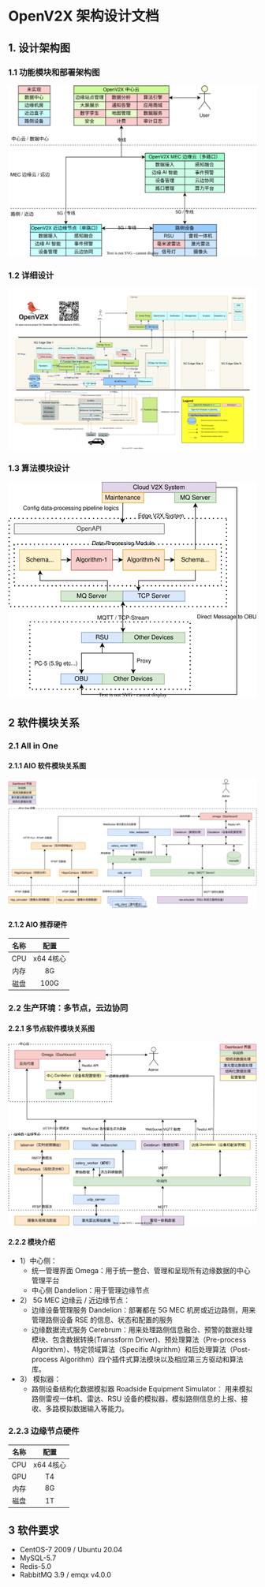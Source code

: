# OpenV2X 架构设计文档

## 1. 设计架构图

### 1.1 功能模块和部署架构图

![](images/v2x-functions.drawio.svg)

### 1.2 详细设计

![](images/v2x-arch-details.svg)

### 1.3 算法模块设计

![](images/data-processing-arch.svg)

## 2 软件模块关系

### 2.1 All in One

#### 2.1.1 AIO 软件模块关系图

![](/docs/images/openv2x-deployment-aio.drawio.svg)

#### 2.1.2 AIO 推荐硬件

| 名称  |   配置    |
| :-: | :-----: |
| CPU | x64 4核心 |
| 内存  |   8G    |
| 磁盘  |  100G   |

### 2.2 生产环境：多节点，云边协同

#### 2.2.1 多节点软件模块关系图

![](/docs/images/openv2x-deployment-mutlinodes.drawio.svg)

#### 2.2.2 模块介绍

- 1）中心侧：
  - 统一管理界面 Omega：用于统一整合、管理和呈现所有边缘数据的中心管理平台
  - 中心侧 Dandelion：用于管理边缘节点
- 2） 5G MEC 边缘云 / 近边缘节点：
  - 边缘设备管理服务 Dandelion：部署都在 5G MEC 机房或近边路侧，用来管理路侧设备 RSE 的信息、状态和配置的服务
  - 边缘数据流式服务 Cerebrum：用来处理路侧信息融合、预警的数据处理模块、包含数据转换(Transsform Driver)、预处理算法（Pre-process
    Algorithm）、特定领域算法（Specific Algrithm）和后处理算法（Post-process Algorithm）四个插件式算法模块以及相应第三方驱动和算法库。
- 3） 模拟器：
  - 路侧设备结构化数据模拟器 Roadside Equipment Simulator： 用来模拟路侧雷视一体机、雷达、RSU 设备的模拟器，模拟路侧信息的上报、接收、多路模拟数据输入等能力。

### 2.2.3 边缘节点硬件

| 名称  |   配置    |
| :-: | :-----: |
| CPU | x64 4核心 |
| GPU |   T4    |
| 内存  |   8G    |
| 磁盘  |   1T    |

## 3 软件要求

- CentOS-7 2009 / Ubuntu 20.04
- MySQL-5.7
- Redis-5.0
- RabbitMQ 3.9 / emqx v4.0.0
